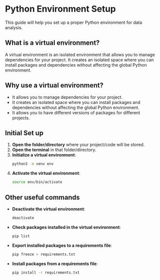 # Python Environment Setup

This guide will help you set up a proper Python environment for data analysis.

## What is a virtual environment?

A virtual environment is an isolated environment that allows you to manage dependencies for your project. It creates an isolated space where you can install packages and dependencies without affecting the global Python environment.

## Why use a virtual environment?

- It allows you to manage dependencies for your project.
- It creates an isolated space where you can install packages and dependencies without affecting the global Python environment.
- It allows you to have different versions of packages for different projects.

## Initial Set up

1. **Open the folder/directory** where your project/code will be stored.
2. **Open the terminal** in that folder/directory.
3. **Initialize a virtual environment**:
   ```bash
   python3 -m venv env
   ```
4. **Activate the virtual environment**:
   ```bash
   source env/bin/activate
   ```

## Other useful commands

- **Deactivate the virtual environment**:
  ```bash
  deactivate
  ```
- **Check packages installed in the virtual environment**:
  ```bash
  pip list
  ```
- **Export installed packages to a requirements file**:
  ```bash
  pip freeze > requirements.txt
  ```
- **Install packages from a requirements file**:
  ```bash
  pip install -r requirements.txt
  ```
